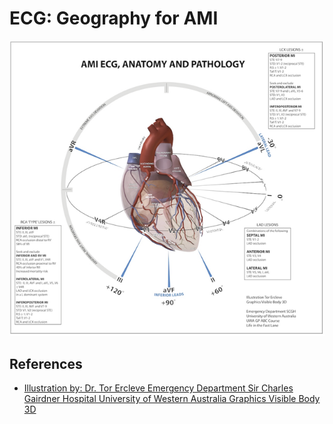 


# ECG: Geography for AMI

![](image-0.png)

## References

-   [Illustration by: Dr. Tor Ercleve Emergency Department Sir Charles Gairdner Hospital University of Western Australia Graphics Visible Body 3D](None)
